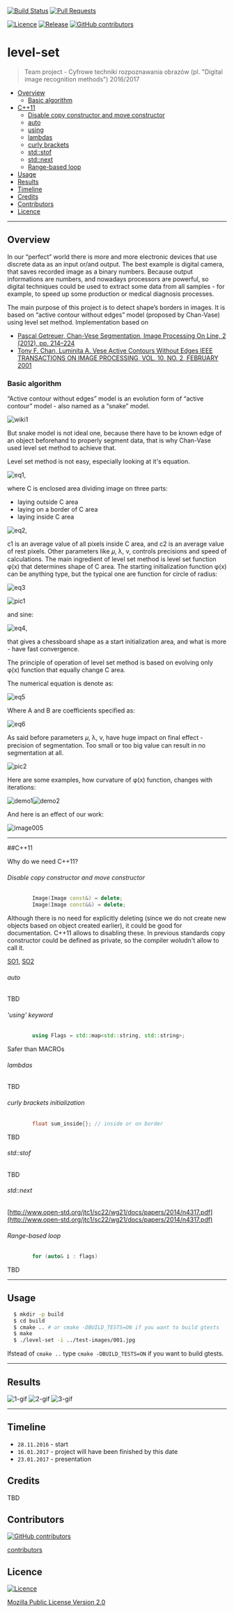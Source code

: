 [![Build Status](https://travis-ci.com/JaroslawWiosna/level-set.svg?token=o1NhkEzXPpzaim9ynHJS&branch=master)](https://travis-ci.com/JaroslawWiosna/level-set)
[![Pull Requests](https://img.shields.io/github/issues-pr/JaroslawWiosna/level-set.svg)](https://github.com/JaroslawWiosna/level-set/pulls)

[![Licence](https://img.shields.io/github/license/JaroslawWiosna/level-set.svg)]()
[![Release](https://img.shields.io/github/release/JaroslawWiosna/level-set.svg?maxAge=3600)](https://github.com/JaroslawWiosna/level-set/releases)
[![GitHub contributors](https://img.shields.io/github/contributors/JaroslawWiosna/level-set.svg)]()

# level-set
> Team project - Cyfrowe techniki rozpoznawania obrazów (pl. "Digital image recognition methods") 2016/2017

  - [Overview](#overview)
     - [Basic algorithm](#basicalgorithm)
  - [C++11](#c++11)
     - [Disable copy constructor and move constructor](#disable-copy-constructor-and-move-constructor)
     - [auto](#auto)
     - [using](#using-keyword)
     - [lambdas](#lambdas)
     - [curly brackets](#curly-brackets-initialization)
     - [std::stof](#stdstof)
     - [std::next](#stdnext)
     - [Range-based loop](#range-based-loop)
  - [Usage](#usage)
  - [Results](#results)
  - [Timeline](#timeline)
  - [Credits](#credits)
  - [Contributors](#contributors)
  - [Licence](#licence)

---

## Overview

In our “perfect” world there is more and more electronic devices that use discrete data as an input or/and output. The best example is digital camera, that saves recorded image as a binary numbers. Because output informations are numbers, and nowadays processors are powerful, so digital techniques could be used to extract some data from all samples - for example, to speed up some production or medical diagnosis processes.

The main purpose of this project is to detect shape’s borders in images. It is based on “active contour without edges” model (proposed by Chan-Vase) using level set method.
Implementation based on 
  - [Pascal Getreuer, Chan-Vese Segmentation, Image Processing On Line, 2 (2012), pp. 214–224](http://www.ipol.im/pub/art/2012/g-cv)
  - [Tony F. Chan, Luminita A. Vese Active Contours Without Edges IEEE TRANSACTIONS ON IMAGE PROCESSING, VOL. 10, NO. 2, FEBRUARY 2001](http://www.math.ucla.edu/~lvese/PAPERS/IEEEIP2001.pdf)

### Basic algorithm

“Active contour without edges” model is an evolution form of “active contour” model - also named as a “snake” model.

![wiki1](https://upload.wikimedia.org/wikipedia/commons/0/00/Snake-contour-example.jpg)

But snake model is not ideal one, because there have to be known edge of an object beforehand to properly segment data, that is why Chan-Vase used level set method to achieve that.

Level set method is not easy, especially looking at it's equation.

![eq1](https://github.com/JaroslawWiosna/level-set/blob/p_readme/rm-images/eq1.png),

where C is enclosed area dividing image on three parts:
- laying outside C area
- laying on a border of C area
- laying inside C area

![eq2](https://github.com/JaroslawWiosna/level-set/blob/p_readme/rm-images/eq2.png),

c1 is an average value of all pixels inside C area, and c2 is an average value of rest pixels.
Other parameters like 𝜇, λ, ν, controls precisions and speed of calculations. 
The main ingredient of level set method is level set function φ(x) that determines shape of C area.
The starting initialization function φ(x) can be anything type, but the typical one are function for circle of radius:

![eq3](https://github.com/JaroslawWiosna/level-set/blob/p_readme/rm-images/eq3.png)

![pic1](https://github.com/JaroslawWiosna/level-set/blob/p_readme/rm-images/pic1.png)

and sine:

![eq4](https://github.com/JaroslawWiosna/level-set/blob/p_readme/rm-images/eq4.png),

that gives a chessboard shape as a start initialization area, and what is more - have fast convergence.

The principle of operation of level set method is based on evolving only φ(x) function that equally change C area.

The numerical equation is denote as:

![eq5](https://github.com/JaroslawWiosna/level-set/blob/p_readme/rm-images/eq5.png)

Where A and B are coefficients specified as:

![eq6](https://github.com/JaroslawWiosna/level-set/blob/p_readme/rm-images/eq6.png)

As said before parameters 𝜇, λ, ν, have huge impact on final effect - precision of segmentation. Too small or too big value can result in no segmentation at all.

![pic2](https://github.com/JaroslawWiosna/level-set/blob/p_readme/rm-images/pic2.png)

Here are some examples, how curvature of φ(x) function, changes with iterations:

![demo1](http://demo.ipol.im/demo/g_chan_vese_segmentation/tmp/2140C562AECD29658B8613F5410A768D/evolution.gif "Demo 1")![demo2](http://demo.ipol.im/demo/g_chan_vese_segmentation/tmp/6E0F903703A66B976AE828BC733499A3/evolution.gif "Demo 2")

And here is an effect of our work:

![image005](http://i.imgur.com/v35MRXs.gif)


---

##C++11

Why do we need C++11?

###### Disable copy constructor and move constructor

```c++
        Image(Image const&) = delete;  
        Image(Image const&&) = delete;  
```
Although there is no need for explicitly deleting (since we do not create new objects based on object created earlier), it could be good for documentation.
C++11 allows to disabling these. In previous standards copy constructor could be defined as private, so the compiler woludn't allow to call it.

[SO1](http://stackoverflow.com/questions/5687055/correct-use-of-delete-for-methods-in-classes), [SO2](http://stackoverflow.com/questions/6811037/whats-the-use-of-the-private-copy-constructor-in-c)

###### auto

TBD

###### 'using' keyword

```c++
        using Flags = std::map<std::string, std::string>;
```
Safer than MACROs

###### lambdas

TBD

###### curly brackets initialization

```c++
        float sum_inside{}; // inside or on border
```

TBD

###### std::stof

TBD

###### std::next

[http://www.open-std.org/jtc1/sc22/wg21/docs/papers/2014/n4317.pdf](http://www.open-std.org/jtc1/sc22/wg21/docs/papers/2014/n4317.pdf)

###### Range-based loop 

```c++
        for (auto& i : flags)
```

TBD

---

## Usage

```sh
  $ mkdir -p build
  $ cd build
  $ cmake .. # or cmake -DBUILD_TESTS=ON if you want to build gtests
  $ make
  $ ./level-set -i ../test-images/001.jpg
```
Ifstead of `cmake ..` type `cmake -DBUILD_TESTS=ON` if you want to build gtests.

---

## Results

![1-gif](http://i.imgur.com/8sYOx10.gif)
![2-gif](http://i.imgur.com/EcmxG2T.gif)
![3-gif](http://i.imgur.com/Db4lHSa.gif)

---

## Timeline
  - `28.11.2016` - start
  - `16.01.2017` - project will have been finished by this date
  - `23.01.2017` - presentation

## Credits

TBD

## Contributors

[![GitHub contributors](https://img.shields.io/github/contributors/JaroslawWiosna/level-set.svg)]()

[contributors](https://github.com/JaroslawWiosna/level-set/graphs/contributors)

## Licence

[![Licence](https://img.shields.io/github/license/JaroslawWiosna/level-set.svg)]()

[Mozilla Public License Version 2.0](https://github.com/JaroslawWiosna/level-set/blob/master/LICENCE)
